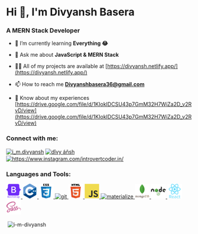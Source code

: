 <h1 align="left">Hi 👋, I'm Divyansh Basera</h1>
<h3 align="left">A MERN Stack Developer</h3>

- 🌱 I’m currently learning **Everything 😂**
 
- 💬 Ask me about **JavaScript & MERN Stack**

- 👨‍💻 All of my projects are available at [https://divyansh.netlify.app/](https://divyansh.netlify.app/)

- 📫 How to reach me **Divyanshbasera36@gmail.com**

- 📄 Know about my experiences [https://drive.google.com/file/d/1KIokIDCSU43p7GmM32H7WiZa2D_v2RvD/view](https://drive.google.com/file/d/1KIokIDCSU43p7GmM32H7WiZa2D_v2RvD/view)



<h3 align="left">Connect with me:</h3>
<p align="left">
<a href="https://dev.to/i_m.divyansh" target="blank"><img align="center" src="https://cdn.jsdelivr.net/npm/simple-icons@3.0.1/icons/dev-dot-to.svg" alt="i_m.divyansh" height="30" width="40" /></a>
<a href="https://fb.com/dîvy áñsh" target="blank"><img align="center" src="https://cdn.jsdelivr.net/npm/simple-icons@3.0.1/icons/facebook.svg" alt="dîvy áñsh" height="30" width="40" /></a>
<a href="https://www.instagram.com/introvertcoder.in/" target="blank"><img align="center" src="https://cdn.jsdelivr.net/npm/simple-icons@3.0.1/icons/instagram.svg" alt="https://www.instagram.com/introvertcoder.in/" height="30" width="40" /></a>
</p>

<h3 align="left">Languages and Tools:</h3>
<p align="left"> <a href="https://getbootstrap.com" target="_blank"> <img src="https://raw.githubusercontent.com/devicons/devicon/master/icons/bootstrap/bootstrap-plain-wordmark.svg" alt="bootstrap" width="40" height="40"/> </a> <a href="https://www.w3schools.com/cpp/" target="_blank"> <img src="https://raw.githubusercontent.com/devicons/devicon/master/icons/cplusplus/cplusplus-original.svg" alt="cplusplus" width="40" height="40"/> </a> <a href="https://www.w3schools.com/css/" target="_blank"> <img src="https://raw.githubusercontent.com/devicons/devicon/master/icons/css3/css3-original-wordmark.svg" alt="css3" width="40" height="40"/> </a> <a href="https://git-scm.com/" target="_blank"> <img src="https://www.vectorlogo.zone/logos/git-scm/git-scm-icon.svg" alt="git" width="40" height="40"/> </a> <a href="https://www.w3.org/html/" target="_blank"> <img src="https://raw.githubusercontent.com/devicons/devicon/master/icons/html5/html5-original-wordmark.svg" alt="html5" width="40" height="40"/> </a> <a href="https://developer.mozilla.org/en-US/docs/Web/JavaScript" target="_blank"> <img src="https://raw.githubusercontent.com/devicons/devicon/master/icons/javascript/javascript-original.svg" alt="javascript" width="40" height="40"/> </a> <a href="https://materializecss.com/" target="_blank"> <img src="https://raw.githubusercontent.com/prplx/svg-logos/5585531d45d294869c4eaab4d7cf2e9c167710a9/svg/materialize.svg" alt="materialize" width="40" height="40"/> </a> <a href="https://www.mongodb.com/" target="_blank"> <img src="https://raw.githubusercontent.com/devicons/devicon/master/icons/mongodb/mongodb-original-wordmark.svg" alt="mongodb" width="40" height="40"/> </a> <a href="https://nodejs.org" target="_blank"> <img src="https://raw.githubusercontent.com/devicons/devicon/master/icons/nodejs/nodejs-original-wordmark.svg" alt="nodejs" width="40" height="40"/> </a> <a href="https://reactjs.org/" target="_blank"> <img src="https://raw.githubusercontent.com/devicons/devicon/master/icons/react/react-original-wordmark.svg" alt="react" width="40" height="40"/> </a> <a href="https://sass-lang.com" target="_blank"> <img src="https://raw.githubusercontent.com/devicons/devicon/master/icons/sass/sass-original.svg" alt="sass" width="40" height="40"/> </a> </p>


<p>&nbsp;<img align="center" src="https://github-readme-stats.vercel.app/api?username=i-m-divyansh&show_icons=true&locale=en" alt="i-m-divyansh" /></p>
